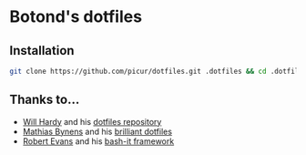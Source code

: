 Botond's dotfiles
=================

## Installation

```bash
git clone https://github.com/picur/dotfiles.git .dotfiles && cd .dotfiles && source bootstrap.sh
```

## Thanks to...

* [Will Hardy](http://willhardy.com.au) and his [dotfiles repository](https://github.com/willhardy/dotfiles)
* [Mathias Bynens](http://mathiasbynens.be/) and his [brilliant dotfiles](https://github.com/mathiasbynens/dotfiles)
* [Robert Evans](http://www.codewranglers.org) and his [bash-it framework](https://github.com/revans/bash-it)
